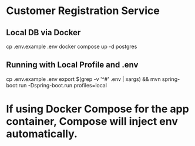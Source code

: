 # Customer Registration Service

## Local DB via Docker
cp .env.example .env
docker compose up -d postgres

## Running with Local Profile and .env
cp .env.example .env
export $(grep -v '^#' .env | xargs) && mvn spring-boot:run -Dspring-boot.run.profiles=local
# If using Docker Compose for the app container, Compose will inject env automatically.
